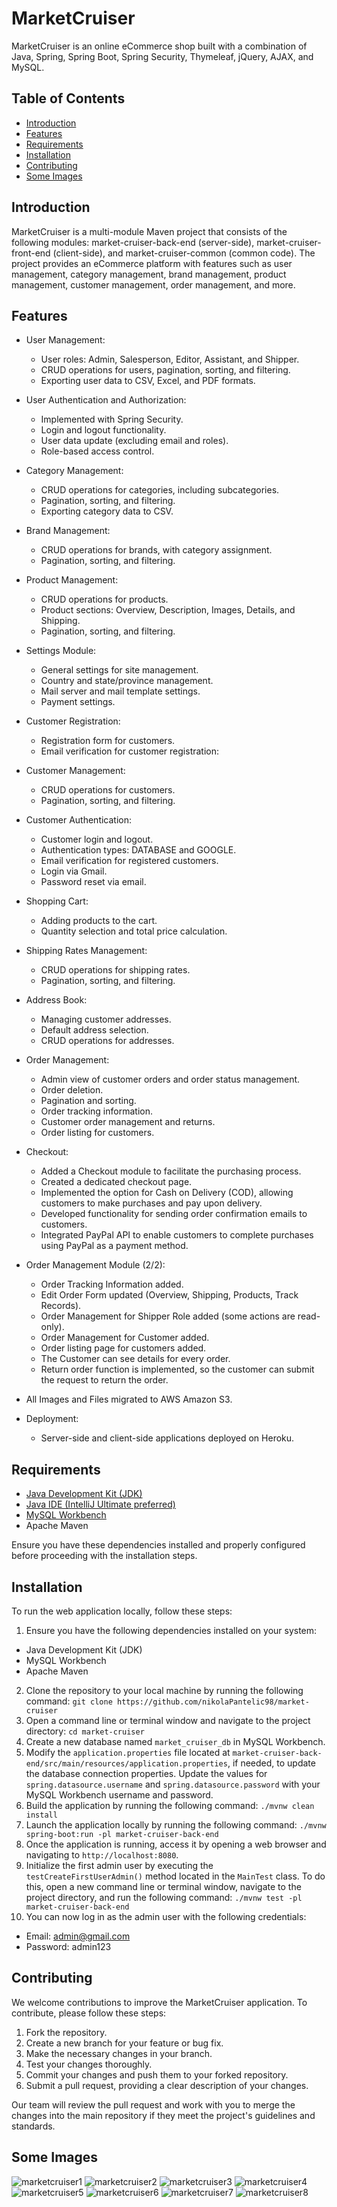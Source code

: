 # MarketCruiser

MarketCruiser is an online eCommerce shop built with a combination of Java, Spring, Spring Boot, Spring Security, Thymeleaf, jQuery, AJAX, and MySQL.

## Table of Contents

* [Introduction](https://github.com/nikolaPantelic98/market-cruiser#introduction)
* [Features](https://github.com/nikolaPantelic98/market-cruiser#features)
* [Requirements](https://github.com/nikolaPantelic98/market-cruiser#requirements)
* [Installation](https://github.com/nikolaPantelic98/market-cruiser#installation)
* [Contributing](https://github.com/nikolaPantelic98/market-cruiser#contributing)
* [Some Images](https://github.com/nikolaPantelic98/market-cruiser#some-images)

## Introduction

MarketCruiser is a multi-module Maven project that consists of the following modules: market-cruiser-back-end (server-side), market-cruiser-front-end (client-side), and market-cruiser-common (common code). The project provides an eCommerce platform with features such as user management, category management, brand management, product management, customer management, order management, and more.

## Features

* User Management:
  - User roles: Admin, Salesperson, Editor, Assistant, and Shipper.
  - CRUD operations for users, pagination, sorting, and filtering.
  - Exporting user data to CSV, Excel, and PDF formats.

* User Authentication and Authorization:
  - Implemented with Spring Security.
  - Login and logout functionality.
  - User data update (excluding email and roles).
  - Role-based access control.

* Category Management:
  - CRUD operations for categories, including subcategories. 
  - Pagination, sorting, and filtering.
  - Exporting category data to CSV.

* Brand Management:
  - CRUD operations for brands, with category assignment.
  - Pagination, sorting, and filtering.

* Product Management:
  - CRUD operations for products.
  - Product sections: Overview, Description, Images, Details, and Shipping.
  - Pagination, sorting, and filtering.

* Settings Module:
  - General settings for site management.
  - Country and state/province management.
  - Mail server and mail template settings.
  - Payment settings.

* Customer Registration:
  - Registration form for customers.
  - Email verification for customer registration:

* Customer Management:
  - CRUD operations for customers.
  - Pagination, sorting, and filtering.

* Customer Authentication:
  - Customer login and logout.
  - Authentication types: DATABASE and GOOGLE.
  - Email verification for registered customers.
  - Login via Gmail.
  - Password reset via email.

* Shopping Cart:
  - Adding products to the cart.
  - Quantity selection and total price calculation.
  
* Shipping Rates Management:
  - CRUD operations for shipping rates.
  - Pagination, sorting, and filtering.

* Address Book:
  - Managing customer addresses.
  - Default address selection.
  - CRUD operations for addresses.

* Order Management:
  - Admin view of customer orders and order status management.
  - Order deletion.
  - Pagination and sorting.
  - Order tracking information.
  - Customer order management and returns.
  - Order listing for customers.
  
* Checkout:
  - Added a Checkout module to facilitate the purchasing process.
  - Created a dedicated checkout page.
  - Implemented the option for Cash on Delivery (COD), allowing customers to make purchases and pay upon delivery.
  - Developed functionality for sending order confirmation emails to customers.
  - Integrated PayPal API to enable customers to complete purchases using PayPal as a payment method.
  
* Order Management Module (2/2):
  - Order Tracking Information added.
  - Edit Order Form updated (Overview, Shipping, Products, Track Records).
  - Order Management for Shipper Role added (some actions are read-only).
  - Order Management for Customer added.
  - Order listing page for customers added.
  - The Customer can see details for every order.
  - Return order function is implemented, so the customer can submit the request to return the order.
  
* All Images and Files migrated to AWS Amazon S3.

* Deployment:
  - Server-side and client-side applications deployed on Heroku.
  

## Requirements

* [Java Development Kit (JDK)](https://www.oracle.com/java/technologies/downloads/)
* [Java IDE (IntelliJ Ultimate preferred)](https://www.jetbrains.com/idea/download/#section=windows)
* [MySQL Workbench](https://dev.mysql.com/downloads/workbench/)
* Apache Maven

Ensure you have these dependencies installed and properly configured before proceeding with the installation steps.

## Installation

To run the web application locally, follow these steps:

1. Ensure you have the following dependencies installed on your system:
  - Java Development Kit (JDK)
  - MySQL Workbench
  - Apache Maven
2. Clone the repository to your local machine by running the following command: `git clone https://github.com/nikolaPantelic98/market-cruiser`
3. Open a command line or terminal window and navigate to the project directory: `cd market-cruiser`
4. Create a new database named `market_cruiser_db` in MySQL Workbench.
5. Modify the `application.properties` file located at `market-cruiser-back-end/src/main/resources/application.properties`, if needed, to update the database connection properties. Update the values for `spring.datasource.username` and `spring.datasource.password` with your MySQL Workbench username and password.
6. Build the application by running the following command: `./mvnw clean install`
7. Launch the application locally by running the following command: `./mvnw spring-boot:run -pl market-cruiser-back-end`
8. Once the application is running, access it by opening a web browser and navigating to `http://localhost:8080`.
9. Initialize the first admin user by executing the `testCreateFirstUserAdmin()` method located in the `MainTest` class. To do this, open a new command line or terminal window, navigate to the project directory, and run the following command: `./mvnw test -pl market-cruiser-back-end`
10. You can now log in as the admin user with the following credentials:
 - Email: admin@gmail.com
 - Password: admin123

## Contributing

We welcome contributions to improve the MarketCruiser application. To contribute, please follow these steps:

1. Fork the repository.
2. Create a new branch for your feature or bug fix.
3. Make the necessary changes in your branch.
4. Test your changes thoroughly.
5. Commit your changes and push them to your forked repository.
6. Submit a pull request, providing a clear description of your changes.

Our team will review the pull request and work with you to merge the changes into the main repository if they meet the project's guidelines and standards.

## Some Images

![marketcruiser1](https://user-images.githubusercontent.com/109813536/235348277-aa3a3396-b230-48af-a5a1-3a166e1770d1.png)
![marketcruiser2](https://user-images.githubusercontent.com/109813536/235348283-572f66c4-b94e-49d0-86f3-48dc6f766bed.png)
![marketcruiser3](https://user-images.githubusercontent.com/109813536/235348287-dd2a67cf-746e-40bd-a29c-079663f1ea91.png)
![marketcruiser4](https://user-images.githubusercontent.com/109813536/235348293-991540cd-146b-414a-a69a-aac029b74055.png)
![marketcruiser5](https://user-images.githubusercontent.com/109813536/235348297-a15b9003-6f6b-4fbd-a313-06abb480fd29.png)
![marketcruiser6](https://user-images.githubusercontent.com/109813536/235348299-67f79aae-9e26-4381-8f3a-a8d62909a20d.png)
![marketcruiser7](https://user-images.githubusercontent.com/109813536/235348302-7a749466-e16a-4123-8e93-609adb8f308b.png)
![marketcruiser8](https://user-images.githubusercontent.com/109813536/235348306-1102dc5a-6c1a-4a6e-b359-e5632a460d74.png)

